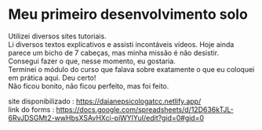 <h1>Meu primeiro desenvolvimento solo</h1>
<p>
Utilizei diversos sites tutoriais.<br>
Li diversos textos explicativos e assisti incontáveis vídeos. Hoje ainda parece um bicho de 7 cabeças, mas minha missão é não desistir.<br>
Consegui fazer o que, nesse momento, eu gostaria. <br>
Terminei o módulo do curso que falava sobre exatamente o que eu coloquei em prática aqui. Deu certo!<br> 
Não ficou bonito, não ficou perfeito, mas foi feito. <br>

site disponibilizado : https://daianepsicologatcc.netlify.app/ <br>
link do forms : https://docs.google.com/spreadsheets/d/12D636kTJL-6RvJDSGMt2-wwHbsXSAvHXci-piWYlYuI/edit?gid=0#gid=0</p>
